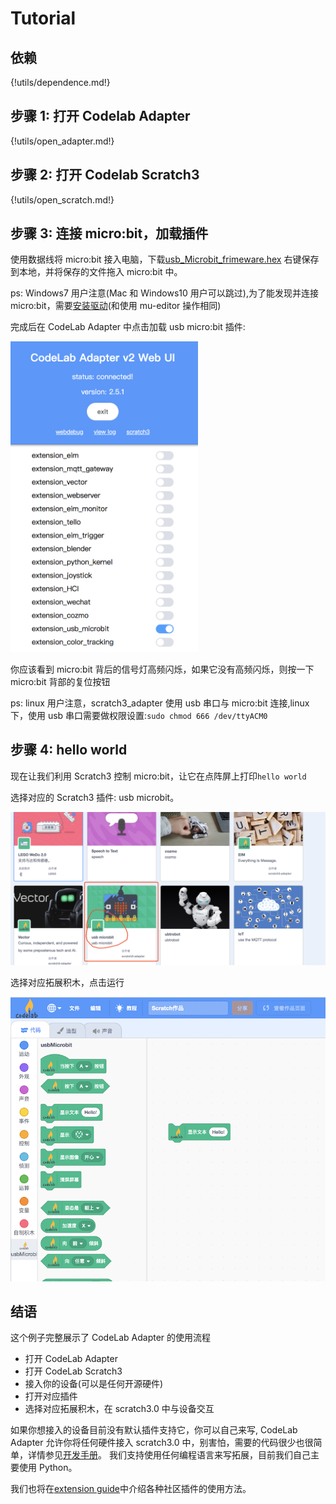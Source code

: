 # Tutorial

## 依赖

{!utils/dependence.md!}

## 步骤 1: 打开 Codelab Adapter

{!utils/open_adapter.md!}

## 步骤 2: 打开 Codelab Scratch3

{!utils/open_scratch.md!}

<!--
### 步骤3: https检验(只需要验证一次)
如果你是第一次使用scratch3_adapter，则需要点击scratch3_adapter菜单栏中的`https检验`

<img width="400px" src="../../img/scratch3-adapter-verify.png"/>

在自动打开的页面里依次点击`高级 > 继续前往127.0.0.1（不安全）`

<img width="500px" src="../../img/scratch3_adapter_agree.png"/>

完成之后，scratch3_adapter就可以与Scratch3 Lab建立连接了
-->

## 步骤 3: 连接 micro:bit，加载插件

使用数据线将 micro:bit 接入电脑，下载<a href="../../img/usb_Microbit_frimeware.hex" target="_blank">usb_Microbit_frimeware.hex</a> 右键保存到本地，并将保存的文件拖入 micro:bit 中。

ps: Windows7 用户注意(Mac 和 Windows10 用户可以跳过),为了能发现并连接 micro:bit，需要[安装驱动](../../img/mbedWinSerial_16466.exe)(和使用 mu-editor 操作相同)

完成后在 CodeLab Adapter 中点击加载 usb micro:bit 插件:

<img width="300px" src="../../img/v2/open_usbmicrobit_scratch_style.png"/>

你应该看到 micro:bit 背后的信号灯高频闪烁，如果它没有高频闪烁，则按一下 micro:bit 背部的复位按钮

ps: linux 用户注意，scratch3_adapter 使用 usb 串口与 micro:bit 连接,linux 下，使用 usb 串口需要做权限设置:`sudo chmod 666 /dev/ttyACM0`

## 步骤 4: hello world

现在让我们利用 Scratch3 控制 micro:bit，让它在点阵屏上打印`hello world`

选择对应的 Scratch3 插件: usb microbit。

<img width="600px" src="../../img/scratch3_extensions_microbit.png"/>

选择对应拓展积木，点击运行

<img width="600px" src="../../img/v2/scratch3_usbmicrobit_hello.png"/>

## 结语

这个例子完整展示了 CodeLab Adapter 的使用流程

- 打开 CodeLab Adapter
- 打开 CodeLab Scratch3
- 接入你的设备(可以是任何开源硬件)
- 打开对应插件
- 选择对应拓展积木，在 scratch3.0 中与设备交互

如果你想接入的设备目前没有默认插件支持它，你可以自己来写, CodeLab Adapter 允许你将任何硬件接入 scratch3.0 中，别害怕，需要的代码很少也很简单，详情参见[开发手册](/dev_guide/helloworld/)。 我们支持使用任何编程语言来写拓展，目前我们自己主要使用 Python。

我们也将在[extension guide](/extension_guide/introduction/)中介绍各种社区插件的使用方法。

